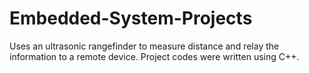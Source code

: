 # Embedded-System-Projects

Uses an ultrasonic rangefinder to measure distance and relay the information to a remote device. 
Project codes were written using C++.

